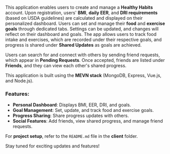 This application enables users to create and manage a **Healthy Habits** account. Upon registration, users' **BMI**, **daily EER**, and **DRI requirements** (based on USDA guidelines) are calculated and displayed on their personalized dashboard. Users can set and manage their **food** and **exercise goals** through dedicated tabs. Settings can be updated, and changes will reflect on their dashboard and goals. The app allows users to track food intake and exercises, which are recorded under their respective goals, and progress is shared under **Shared Updates** as goals are achieved.

Users can search for and connect with others by sending friend requests, which appear in **Pending Requests**. Once accepted, friends are listed under **Friends**, and they can view each other's shared progress.

This application is built using the **MEVN stack** (MongoDB, Express, Vue.js, and Node.js). 

### Features:
- **Personal Dashboard**: Displays BMI, EER, DRI, and goals.
- **Goal Management**: Set, update, and track food and exercise goals.
- **Progress Sharing**: Share progress updates with others.
- **Social Features**: Add friends, view shared progress, and manage friend requests.

For **project setup**, refer to the `README.md` file in the **client** folder.

Stay tuned for exciting updates and features!
